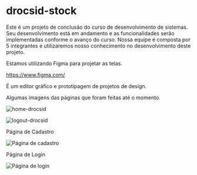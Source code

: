 # drocsid-stock
Este é um projeto de conclusão do curso de desenvolvimento de sistemas.
Seu desenvolvimento está em andamento e as funcionalidades serão implementadas conforme o avanço do curso.
Nossa equipe é composta por 5 integrantes e utilizaremos nosso conhecimento no desenvolvimento deste projeto.

Estamos utilizando Figma para projetar as telas.

https://www.figma.com/

É um editor gráfico e prototipagem de projetos de design.

Algumas imagens das páginas que foram feitas até o momento.

![home-drocsid](https://user-images.githubusercontent.com/52226835/120988013-8ce61000-c754-11eb-8370-69eca6198d07.PNG)

![logout-drocsid](https://user-images.githubusercontent.com/52226835/120988038-91122d80-c754-11eb-87a7-bf4978a279a8.PNG)

Página de Cadastro

![Página de cadastro](https://user-images.githubusercontent.com/52226835/120986045-91112e00-c752-11eb-9a9c-94dd6c09907d.png)

Página de Login

![Página de login](https://user-images.githubusercontent.com/52226835/120986091-9bcbc300-c752-11eb-80a3-b74eac96aa2c.png)
